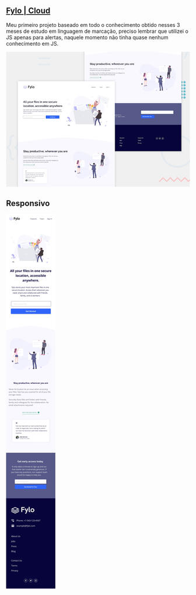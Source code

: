 
## [Fylo | Cloud](https://devnylo.github.io/fylo/)



Meu primeiro projeto baseado em todo o conhecimento obtido nesses 3 meses de estudo em linguagem de marcação, preciso lembrar que utilizei o JS apenas para alertas, naquele momento não tinha quase nenhum conhecimento em JS.

<img src="https://github.com/DevNylo/DevNylo/blob/main/Preview-Pages/fylo.jpg"></img>

## Responsivo

<img src="https://github.com/DevNylo/DevNylo/blob/main/Preview-Pages/fylo-resp.jpg"></img>
